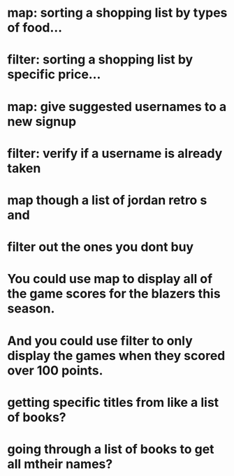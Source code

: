 # map: sorting a shopping list by types of food…
# filter: sorting a shopping list by specific price…

# map: give suggested usernames to a new signup
# filter: verify if a username is already taken

# map though a list of jordan retro s and 
# filter out the ones you dont buy

# You could use map to display all of the game scores for the blazers this season. 

# And you could use filter to only display the games when they scored over 100 points.

# getting specific titles from like a list of books?
# going through a list of books to get all mtheir names?
